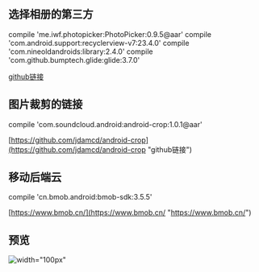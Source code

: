 
## 选择相册的第三方 ##
 compile 'me.iwf.photopicker:PhotoPicker:0.9.5@aar'
 compile 'com.android.support:recyclerview-v7:23.4.0'
 compile 'com.nineoldandroids:library:2.4.0'
 compile 'com.github.bumptech.glide:glide:3.7.0'

[github链接](https://github.com/donglua/PhotoPicker "链接")


## 图片裁剪的链接 ##

compile 'com.soundcloud.android:android-crop:1.0.1@aar'

[https://github.com/jdamcd/android-crop](https://github.com/jdamcd/android-crop "github链接")

## 移动后端云 ##

 compile 'cn.bmob.android:bmob-sdk:3.5.5'

[https://www.bmob.cn/](https://www.bmob.cn/ "https://www.bmob.cn/")


## 预览 ##

![width="100px"](http://i.imgur.com/O0A4kHR.jpg)